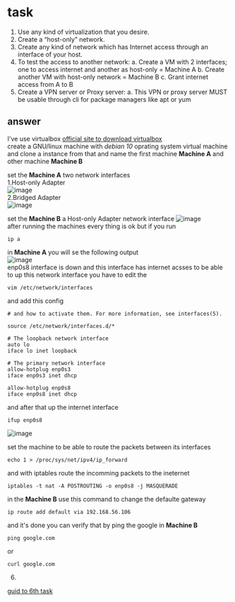 # task
1. Use any kind of virtualization that you desire.
2. Create a “host-only” network.
3. Create any kind of network which has Internet access through an interface of your host.
4. To test the access to another network:
a. Create a VM with 2 interfaces; one to access internet and another as host-only = Machine A
b. Create another VM with host-only network = Machine B
c. Grant internet access from A to B
5. Create a VPN server or Proxy server:
a. This VPN or proxy server MUST be usable through cli for package managers like apt or yum
## answer 
I've use virtualbox [official site to download virtualbox](https://www.virtualbox.org/wiki/Linux_Downloads)   
create a GNU/linux machine with *debian 10* oprating system virtual machine and clone a instance from that and name the first machine **Machine A** and 
other machine **Machine B**   


  set the **Machine A** two network interfaces  
1.Host-only Adapter    
![image](https://github.com/ArmanTaheriGhaleTaki/diginext-devops-bootcamp/assets/88885103/a4e0b87c-c90b-4977-b45f-0eecce946d29)       
2.Bridged Adapter   
![image](https://github.com/ArmanTaheriGhaleTaki/diginext-devops-bootcamp/assets/88885103/316afb0b-f4ae-4c18-8eac-7e1b7abab3fd)    

  set the **Machine B** a Host-only Adapter network interface
  ![image](https://github.com/ArmanTaheriGhaleTaki/diginext-devops-bootcamp/assets/88885103/4fdc251e-e200-47d0-90fc-2a9639b38cfa)   
 after running the machines every thing is ok but if you run 
 ```
 ip a 
 ``` 
 in **Machine A** you will se the following output    
 ![image](https://github.com/ArmanTaheriGhaleTaki/diginext-devops-bootcamp/assets/88885103/39ebd15f-1b67-4217-ad29-698b1f15de43)   
 enp0s8 interface is down and this interface has internet acsses to be able to up this network interface you have to edit the   
 ``` 
 vim /etc/network/interfaces 
 ```
 and add this config  
 
 ``` # This file describes the network interfaces available on your system
# and how to activate them. For more information, see interfaces(5).

source /etc/network/interfaces.d/*

# The loopback network interface
auto lo
iface lo inet loopback

# The primary network interface
allow-hotplug enp0s3
iface enp0s3 inet dhcp

allow-hotplug enp0s8 
iface enp0s8 inet dhcp
```

and after that up the internet interface  
``` 
ifup enp0s8
```
![image](https://github.com/ArmanTaheriGhaleTaki/diginext-devops-bootcamp/assets/88885103/6f09bf3f-e78b-424a-a989-6daa7a01c141)

set the machine to be able to route the packets between its interfaces 
```
echo 1 > /proc/sys/net/ipv4/ip_forward
``` 
and with iptables route the incomming packets to the ineternet
```
iptables -t nat -A POSTROUTING -o enp0s8 -j MASQUERADE 
```
in the **Machine B** 
use this command to change the defaulte gateway 
```
ip route add default via 192.168.56.106
```
and it's done
you can verify that by ping the google in **Machine B**
```
ping google.com
```
or 
``` 
curl google.com
```
6. 
[guid to 6th task](https://github.com/ArmanTaheriGhaleTaki/diginext-devops-bootcamp/blob/main/session1/cow)


